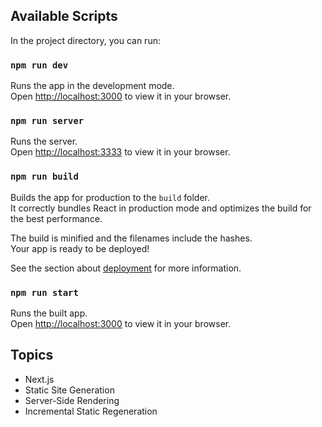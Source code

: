 
## Available Scripts

In the project directory, you can run:

### `npm run dev`

Runs the app in the development mode.\
Open [http://localhost:3000](http://localhost:3000) to view it in your browser.

### `npm run server`

Runs the server.\
Open [http://localhost:3333](http://localhost:3333) to view it in your browser.

### `npm run build`

Builds the app for production to the `build` folder.\
It correctly bundles React in production mode and optimizes the build for the best performance.

The build is minified and the filenames include the hashes.\
Your app is ready to be deployed!

See the section about [deployment](https://facebook.github.io/create-react-app/docs/deployment) for more information.

### `npm run start`

Runs the built app.\
Open [http://localhost:3000](http://localhost:3000) to view it in your browser.

## Topics

- Next.js
- Static Site Generation
- Server-Side Rendering
- Incremental Static Regeneration
